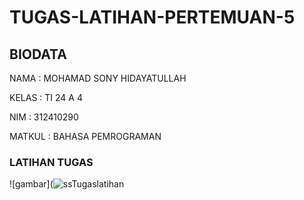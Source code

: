 # TUGAS-LATIHAN-PERTEMUAN-5
  ## BIODATA
  <p>NAMA : MOHAMAD SONY HIDAYATULLAH</p>
  <p>KELAS : TI 24 A 4</p>
  <p>NIM : 312410290</p>
  <p>MATKUL : BAHASA PEMROGRAMAN</p>

### LATIHAN TUGAS 
![gambar](![ssTugaslatihan](https://github.com/user-attachments/assets/656fe342-a23f-47dd-8e0f-fae51a47b79e)

